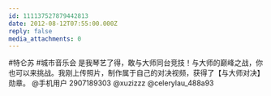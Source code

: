 ```yaml
---
id: 111137527879442813
date: 2012-08-12T07:55:00.000Z
reply: false
media_attachments: 0
---
```


#特仑苏 #城市音乐会 是我琴艺了得，敢与大师同台竞技！与大师的巅峰之战，你也可以来挑战。我刚上传照片，制作属于自己的对决视频，获得了【与大师对决】勋章。 @手机用户 2907189303 @xuzizzz @celerylau_488a93 ​​​​

